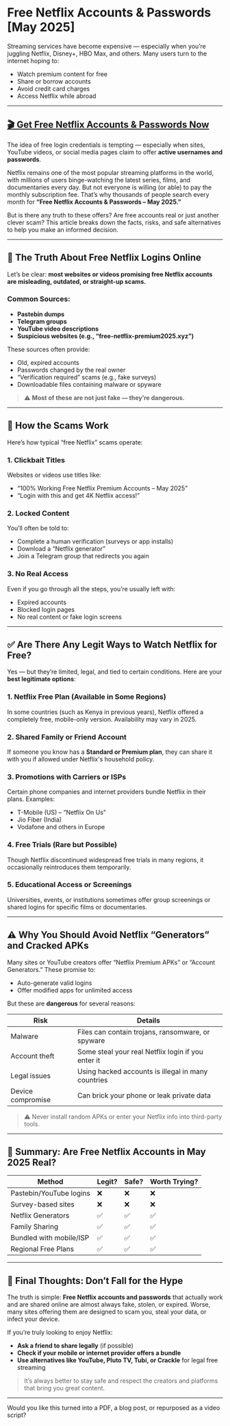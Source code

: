 # Free Netflix Accounts & Passwords [May 2025]




Streaming services have become expensive — especially when you’re juggling Netflix, Disney+, HBO Max, and others. Many users turn to the internet hoping to:

* Watch premium content for free
* Share or borrow accounts
* Avoid credit card charges
* Access Netflix while abroad

---
[🎬 Get Free Netflix Accounts & Passwords Now](https://barbar735.github.io/home/)
---

The idea of free login credentials is tempting — especially when sites, YouTube videos, or social media pages claim to offer **active usernames and passwords**.

Netflix remains one of the most popular streaming platforms in the world, with millions of users binge-watching the latest series, films, and documentaries every day. But not everyone is willing (or able) to pay the monthly subscription fee. That’s why thousands of people search every month for **“Free Netflix Accounts & Passwords – May 2025.”**

But is there any truth to these offers? Are free accounts real or just another clever scam? This article breaks down the facts, risks, and safe alternatives to help you make an informed decision.

---

## 🛑 The Truth About Free Netflix Logins Online

Let’s be clear: **most websites or videos promising free Netflix accounts are misleading, outdated, or straight-up scams.**

### Common Sources:

* **Pastebin dumps**
* **Telegram groups**
* **YouTube video descriptions**
* **Suspicious websites (e.g., “free-netflix-premium2025.xyz”)**

These sources often provide:

* Old, expired accounts
* Passwords changed by the real owner
* “Verification required” scams (e.g., fake surveys)
* Downloadable files containing malware or spyware

> ⚠️ **Most of these are not just fake — they’re dangerous.**

---

## 🚨 How the Scams Work

Here’s how typical “free Netflix” scams operate:

### 1. **Clickbait Titles**

Websites or videos use titles like:

* “100% Working Free Netflix Premium Accounts – May 2025”
* “Login with this and get 4K Netflix access!”

### 2. **Locked Content**

You’ll often be told to:

* Complete a human verification (surveys or app installs)
* Download a “Netflix generator”
* Join a Telegram group that redirects you again

### 3. **No Real Access**

Even if you go through all the steps, you’re usually left with:

* Expired accounts
* Blocked login pages
* No real content or fake login screens

---

## ✅ Are There Any Legit Ways to Watch Netflix for Free?

Yes — but they’re limited, legal, and tied to certain conditions. Here are your **best legitimate options**:

### 1. **Netflix Free Plan (Available in Some Regions)**

In some countries (such as Kenya in previous years), Netflix offered a completely free, mobile-only version. Availability may vary in 2025.

### 2. **Shared Family or Friend Account**

If someone you know has a **Standard or Premium plan**, they can share it with you if allowed under Netflix's household policy.

### 3. **Promotions with Carriers or ISPs**

Certain phone companies and internet providers bundle Netflix in their plans. Examples:

* T-Mobile (US) – “Netflix On Us”
* Jio Fiber (India)
* Vodafone and others in Europe

### 4. **Free Trials (Rare but Possible)**

Though Netflix discontinued widespread free trials in many regions, it occasionally reintroduces them temporarily.

### 5. **Educational Access or Screenings**

Universities, events, or institutions sometimes offer group screenings or shared logins for specific films or documentaries.

---

## ⚠️ Why You Should Avoid Netflix “Generators” and Cracked APKs

Many sites or YouTube creators offer “Netflix Premium APKs” or “Account Generators.” These promise to:

* Auto-generate valid logins
* Offer modified apps for unlimited access

But these are **dangerous** for several reasons:

| Risk              | Details                                            |
| ----------------- | -------------------------------------------------- |
| Malware           | Files can contain trojans, ransomware, or spyware  |
| Account theft     | Some steal your real Netflix login if you enter it |
| Legal issues      | Using hacked accounts is illegal in many countries |
| Device compromise | Can brick your phone or leak private data          |

> ⚠️ Never install random APKs or enter your Netflix info into third-party tools.

---

## 🧾 Summary: Are Free Netflix Accounts in May 2025 Real?

| Method                  | Legit? | Safe? | Worth Trying? |
| ----------------------- | ------ | ----- | ------------- |
| Pastebin/YouTube logins | ❌      | ❌     | ❌             |
| Survey-based sites      | ❌      | ❌     | ❌             |
| Netflix Generators      | ✅      | ✅     | ✅             |
| Family Sharing          | ✅      | ✅     | ✅             |
| Bundled with mobile/ISP | ✅      | ✅     | ✅             |
| Regional Free Plans     | ✅      | ✅     | ✅             |

---

## 🧠 Final Thoughts: Don’t Fall for the Hype

The truth is simple: **Free Netflix accounts and passwords** that actually work and are shared online are almost always fake, stolen, or expired. Worse, many sites offering them are designed to scam you, steal your data, or infect your device.

If you’re truly looking to enjoy Netflix:

* **Ask a friend to share legally** (if possible)
* **Check if your mobile or internet provider offers a bundle**
* **Use alternatives like YouTube, Pluto TV, Tubi, or Crackle** for legal free streaming

> It’s always better to stay safe and respect the creators and platforms that bring you great content.

---

Would you like this turned into a PDF, a blog post, or repurposed as a video script?
